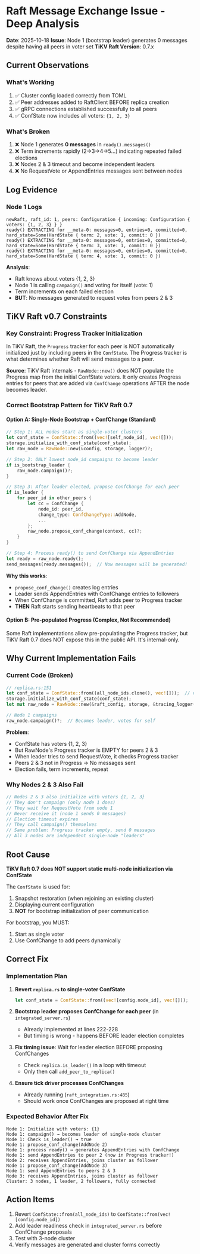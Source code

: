 # Raft Message Exchange Issue - Deep Analysis

**Date**: 2025-10-18
**Issue**: Node 1 (bootstrap leader) generates 0 messages despite having all peers in voter set
**TiKV Raft Version**: 0.7.x

## Current Observations

### What's Working
1. ✅ Cluster config loaded correctly from TOML
2. ✅ Peer addresses added to RaftClient BEFORE replica creation
3. ✅ gRPC connections established successfully to all peers
4. ✅ ConfState now includes all voters: `{1, 2, 3}`

### What's Broken
1. ❌ Node 1 generates **0 messages** in `ready().messages()`
2. ❌ Term increments rapidly (2→3→4→5...) indicating repeated failed elections
3. ❌ Nodes 2 & 3 timeout and become independent leaders
4. ❌ No RequestVote or AppendEntries messages sent between nodes

## Log Evidence

### Node 1 Logs
```
newRaft, raft_id: 1, peers: Configuration { incoming: Configuration { voters: {1, 2, 3} } }
ready() EXTRACTING for __meta-0: messages=0, entries=0, committed=0, hard_state=Some(HardState { term: 2, vote: 1, commit: 0 })
ready() EXTRACTING for __meta-0: messages=0, entries=0, committed=0, hard_state=Some(HardState { term: 3, vote: 1, commit: 0 })
ready() EXTRACTING for __meta-0: messages=0, entries=0, committed=0, hard_state=Some(HardState { term: 4, vote: 1, commit: 0 })
```

**Analysis**:
- Raft knows about voters {1, 2, 3}
- Node 1 is calling `campaign()` and voting for itself (vote: 1)
- Term increments on each failed election
- **BUT**: No messages generated to request votes from peers 2 & 3

## TiKV Raft v0.7 Constraints

### Key Constraint: Progress Tracker Initialization

In TiKV Raft, the `Progress` tracker for each peer is NOT automatically initialized just by including peers in the `ConfState`. The Progress tracker is what determines whether Raft will send messages to a peer.

**Source**: TiKV Raft internals - `RawNode::new()` does NOT populate the Progress map from the initial ConfState voters. It only creates Progress entries for peers that are added via `ConfChange` operations AFTER the node becomes leader.

### Correct Bootstrap Pattern for TiKV Raft 0.7

#### Option A: Single-Node Bootstrap + ConfChange (Standard)
```rust
// Step 1: ALL nodes start as single-voter clusters
let conf_state = ConfState::from((vec![self_node_id], vec![]));
storage.initialize_with_conf_state(conf_state);
let raw_node = RawNode::new(&config, storage, logger)?;

// Step 2: ONLY lowest node_id campaigns to become leader
if is_bootstrap_leader {
    raw_node.campaign()?;
}

// Step 3: After leader elected, propose ConfChange for each peer
if is_leader {
    for peer_id in other_peers {
        let cc = ConfChange {
            node_id: peer_id,
            change_type: ConfChangeType::AddNode,
            ...
        };
        raw_node.propose_conf_change(context, cc)?;
    }
}

// Step 4: Process ready() to send ConfChange via AppendEntries
let ready = raw_node.ready();
send_messages(ready.messages());  // Now messages will be generated!
```

**Why this works**:
- `propose_conf_change()` creates log entries
- Leader sends AppendEntries with ConfChange entries to followers
- When ConfChange is committed, Raft adds peer to Progress tracker
- **THEN** Raft starts sending heartbeats to that peer

#### Option B: Pre-populated Progress (Complex, Not Recommended)
Some Raft implementations allow pre-populating the Progress tracker, but TiKV Raft 0.7 does NOT expose this in the public API. It's internal-only.

## Why Current Implementation Fails

### Current Code (Broken)
```rust
// replica.rs:151
let conf_state = ConfState::from((all_node_ids.clone(), vec![]));  // voters: {1, 2, 3}
storage.initialize_with_conf_state(conf_state);
let mut raw_node = RawNode::new(&raft_config, storage, &tracing_logger())?;

// Node 1 campaigns
raw_node.campaign()?;  // Becomes leader, votes for self
```

**Problem**:
- ConfState has voters {1, 2, 3}
- But RawNode's Progress tracker is EMPTY for peers 2 & 3
- When leader tries to send RequestVote, it checks Progress tracker
- Peers 2 & 3 not in Progress → No messages sent
- Election fails, term increments, repeat

### Why Nodes 2 & 3 Also Fail
```rust
// Nodes 2 & 3 also initialize with voters {1, 2, 3}
// They don't campaign (only node 1 does)
// They wait for RequestVote from node 1
// Never receive it (node 1 sends 0 messages)
// Election timeout expires
// They call campaign() themselves
// Same problem: Progress tracker empty, send 0 messages
// All 3 nodes are independent single-node "leaders"
```

## Root Cause

**TiKV Raft 0.7 does NOT support static multi-node initialization via ConfState**

The `ConfState` is used for:
1. Snapshot restoration (when rejoining an existing cluster)
2. Displaying current configuration
3. **NOT** for bootstrap initialization of peer communication

For bootstrap, you MUST:
1. Start as single voter
2. Use ConfChange to add peers dynamically

## Correct Fix

### Implementation Plan

1. **Revert `replica.rs` to single-voter ConfState**
   ```rust
   let conf_state = ConfState::from((vec![config.node_id], vec![]));
   ```

2. **Bootstrap leader proposes ConfChange for each peer** (in `integrated_server.rs`)
   - Already implemented at lines 222-228
   - But timing is wrong - happens BEFORE leader election completes

3. **Fix timing issue**: Wait for leader election BEFORE proposing ConfChanges
   - Check `replica.is_leader()` in a loop with timeout
   - Only then call `add_peer_to_replica()`

4. **Ensure tick driver processes ConfChanges**
   - Already running (`raft_integration.rs:485`)
   - Should work once ConfChanges are proposed at right time

### Expected Behavior After Fix

```
Node 1: Initialize with voters: {1}
Node 1: campaign() → becomes leader of single-node cluster
Node 1: Check is_leader() → true
Node 1: propose_conf_change(AddNode 2)
Node 1: process ready() → generates AppendEntries with ConfChange
Node 1: send AppendEntries to peer 2 (now in Progress tracker!)
Node 2: receives AppendEntries, joins cluster as follower
Node 1: propose_conf_change(AddNode 3)
Node 1: send AppendEntries to peers 2 & 3
Node 3: receives AppendEntries, joins cluster as follower
Cluster: 3 nodes, 1 leader, 2 followers, fully connected
```

## Action Items

1. Revert `ConfState::from(all_node_ids)` to `ConfState::from(vec![config.node_id])`
2. Add leader readiness check in `integrated_server.rs` before ConfChange proposals
3. Test with 3-node cluster
4. Verify messages are generated and cluster forms correctly
